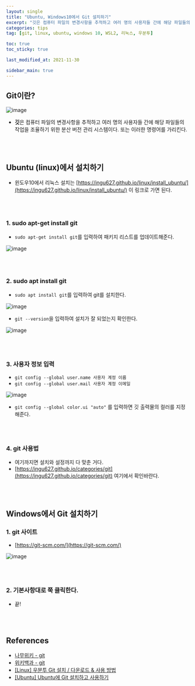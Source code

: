 ```yaml
---
layout: single
title: "Ubuntu, Windows10에서 Git 설치하기"
excerpt: "깃은 컴퓨터 파일의 변경사항을 추적하고 여러 명의 사용자들 간에 해당 파일들의 작업을 조율하기 위한 분산 버전 관리 시스템이다."
categories: tips
tag: [git, linux, ubuntu, windows 10, WSL2, 리눅스, 우분투]

toc: true
toc_sticky: true

last_modified_at: 2021-11-30

sidebar_main: true
---
```


## Git이란? 

![image](https://user-images.githubusercontent.com/78655692/144004525-dd21b094-3c73-405f-9392-389a25ac7105.png)

- **깃**은 컴퓨터 파일의 변경사항을 추적하고 여러 명의 사용자들 간에 해당 파일들의 작업을 조율하기 위한 분산 버전 관리 시스템이다. 또는 이러한 명령어를 가리킨다.

<br>
<br>

## Ubuntu (linux)에서 설치하기

- 윈도우10에서 리눅스 설치는 [https://ingu627.github.io/linux/install_ubuntu/](https://ingu627.github.io/linux/install_ubuntu/) 이 링크로 가면 된다.

<br>
<br>

### 1. sudo apt-get install git

- `sudo apt-get install git`를 입력하여 패키지 리스트를 업데이트해준다.

![image](https://user-images.githubusercontent.com/78655692/144005380-51876bc0-51cd-4849-aca3-d97445c11441.png)

<br>
<br>

### 2. sudo apt install git

- `sudo apt install git`를 입력하여 git를 설치한다.

![image](https://user-images.githubusercontent.com/78655692/144005551-83b1ecd0-db34-40db-a69b-18f51f38ead3.png)

- `git --version`을 입력하여 설치가 잘 되었는지 확인한다.

![image](https://user-images.githubusercontent.com/78655692/144006203-202dfdfd-4a00-4c5f-8a61-79b20c3827be.png)

<br>
<br>

### 3. 사용자 정보 입력

- `git config --global user.name 사용자 계정 이름`
- `git config --global user.mail 사용자 계정 이메일`

![image](https://user-images.githubusercontent.com/78655692/144006426-e00e7701-3227-4b43-bd1c-74af6f05ee2d.png)

- `git config --global color.ui "auto"` 를 입력하면 깃 출력물의 컬러를 지정해준다.

<br>
<br>

### 4. git 사용법

- 여기까지면 설치와 설정까지 다 맞춘 거다.
- [https://ingu627.github.io/categories/git](https://ingu627.github.io/categories/git) 여기에서 확인바란다.

<br>
<br>

## Windows에서 Git 설치하기

### 1. git 사이트

- [https://git-scm.com/](https://git-scm.com/)

![image](https://user-images.githubusercontent.com/78655692/144007190-9da75d3e-8526-45c8-a984-181b769e2b0c.png)

<br>
<br>

### 2. 기본사항대로 쭉 클릭한다.

- 끝!

<br>
<br>

## References 

- [나무위키 - git](https://namu.wiki/w/Git)
- [위키백과 - git](https://ko.wikipedia.org/wiki/%EA%B9%83_(%EC%86%8C%ED%94%84%ED%8A%B8%EC%9B%A8%EC%96%B4))
- [[Linux] 우분투 Git 설치 / 다운로드 & 사용 방법](https://coding-factory.tistory.com/502?category=760718)
- [[Ubuntu] Ubuntu에 Git 설치하고 사용하기](https://ppost.tistory.com/entry/Ubuntu-Ubuntu%EC%97%90-Git-%EC%84%A4%EC%B9%98%ED%95%98%EA%B3%A0-%EC%82%AC%EC%9A%A9%ED%95%98%EA%B8%B0)